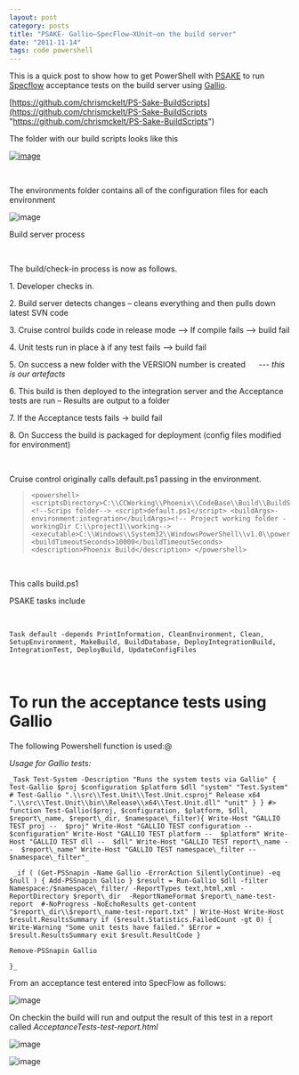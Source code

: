 ```yaml
---
layout: post
category: posts
title: "PSAKE- Gallio–SpecFlow–XUnit–on the build server"
date: "2011-11-14"
tags: code powershell
---
```


This is a quick post to show how to get PowerShell with [PSAKE](http://codebetter.com/jameskovacs/2010/04/12/psake-v4-00/) to run [Specflow](http://specflow.org/) acceptance tests on the build server using [Gallio](http://www.gallio.org/).

[https://github.com/chrismckelt/PS-Sake-BuildScripts](https://github.com/chrismckelt/PS-Sake-BuildScripts "https://github.com/chrismckelt/PS-Sake-BuildScripts")


The folder with our build scripts looks like this


[![image](https://raw.githubusercontent.com/chrismckelt/chrismckelt.github.io/master/_posts/posts/images//image.axd?picture=image_thumb_38.png "image")](http://www.mckelt.com/image.axd?picture=image_38.png)

 

The environments folder contains all of the configuration files for each environment

![image](https://user-images.githubusercontent.com/662868/120924073-7021ec00-c704-11eb-83f0-c51328e36f54.png)

Build server process

 

The build/check-in process is now as follows.

1\. Developer checks in.

2\. Build server detects changes – cleans everything and then pulls down latest SVN code

3\. Cruise control builds code in release mode –> If compile fails –> build fail

4\. Unit tests run in place à if any test fails –> build fail

5\. On success a new folder with the VERSION number is created      --- _this is our artefacts_

6\. This build is then deployed to the integration server and the Acceptance tests are run – Results are output to a folder

7\. If the Acceptance tests fails -> build fail

8\. On Success the build is packaged for deployment (config files modified for environment)

 

Cruise control originally calls default.ps1 passing in the environment.

>     <powershell> <scriptsDirectory>C:\\CCWorking\\Phoenix\\CodeBase\\Build\\BuildScripts</scriptsDirectory><!--Scrips folder--> <script>default.ps1</script> <buildArgs>-environment:integration</buildArgs><!-- Project working folder -workingDir C:\\project1\\working--> <executable>C:\\Windows\\System32\\WindowsPowerShell\\v1.0\\powershell.exe</executable> <buildTimeoutSeconds>10000</buildTimeoutSeconds> <description>Phoenix Build</description> </powershell>
> 
 

This calls build.ps1

PSAKE tasks include

 

    Task default -depends PrintInformation, CleanEnvironment, Clean, SetupEnvironment, MakeBuild, BuildDatabase, DeployIntegrationBuild, IntegrationTest, DeployBuild, UpdateConfigFiles

 

# To run the acceptance tests using Gallio

The following Powershell function is used:@

_Usage for Gallio tests:_

    _Task Test-System -Description "Runs the system tests via Gallio" { Test-Gallio $proj $configuration $platform $dll "system" "Test.System" # Test-Gallio ".\\src\\Test.Unit\\Test.Unit.csproj" Release x64 ".\\src\\Test.Unit\\bin\\Release\\x64\\Test.Unit.dll" "unit" } } #> function Test-Gallio($proj, $configuration, $platform, $dll, $report\_name, $report\_dir, $namespace\_filter){ Write-Host "GALLIO TEST proj --  $proj" Write-Host "GALLIO TEST configuration --  $configuration" Write-Host "GALLIO TEST platform --  $platform" Write-Host "GALLIO TEST dll --  $dll" Write-Host "GALLIO TEST report\_name --  $report\_name" Write-Host "GALLIO TEST namespace\_filter --  $namespace\_filter"_

     _if ( (Get-PSSnapin -Name Gallio -ErrorAction SilentlyContinue) -eq $null ) { Add-PSSnapin Gallio } $result = Run-Gallio $dll -filter Namespace:/$namespace\_filter/ -ReportTypes text,html,xml -ReportDirectory $report\_dir  -ReportNameFormat $report\_name-test-report  #-NoProgress -NoEchoResults get-content "$report\_dir\\$report\_name-test-report.txt" | Write-Host Write-Host $result.ResultsSummary if ($result.Statistics.FailedCount -gt 0) { Write-Warning "Some unit tests have failed." $Error = $result.ResultsSummary exit $result.ResultCode }

    Remove-PSSnapin Gallio
  
    }_

From an acceptance test entered into SpecFlow as follows:

![image](https://user-images.githubusercontent.com/662868/120924208-1241d400-c705-11eb-9f59-c0215571af2c.png)

On checkin the build will run and output the result of this test in a report called _AcceptanceTests-test-report.html_ 


![image](https://user-images.githubusercontent.com/662868/120924266-5d5be700-c705-11eb-9aaa-ccbb75512ce2.png)

 ![image](https://user-images.githubusercontent.com/662868/120924294-8c725880-c705-11eb-81a0-1ddd0fd326b1.png)